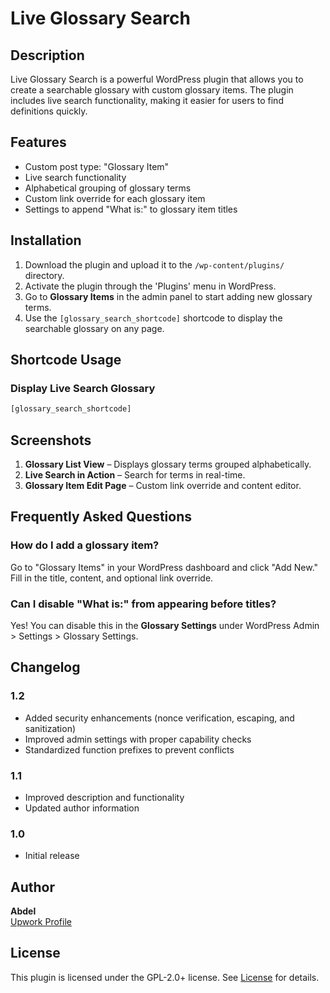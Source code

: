 # Live Glossary Search


## Description

Live Glossary Search is a powerful WordPress plugin that allows you to create a searchable glossary with custom glossary items. The plugin includes live search functionality, making it easier for users to find definitions quickly.

## Features
- Custom post type: "Glossary Item"
- Live search functionality
- Alphabetical grouping of glossary terms
- Custom link override for each glossary item
- Settings to append "What is:" to glossary item titles

## Installation

1. Download the plugin and upload it to the `/wp-content/plugins/` directory.
2. Activate the plugin through the 'Plugins' menu in WordPress.
3. Go to **Glossary Items** in the admin panel to start adding new glossary terms.
4. Use the `[glossary_search_shortcode]` shortcode to display the searchable glossary on any page.

## Shortcode Usage

### Display Live Search Glossary
```html
[glossary_search_shortcode]
```

## Screenshots
1. **Glossary List View** – Displays glossary terms grouped alphabetically.
2. **Live Search in Action** – Search for terms in real-time.
3. **Glossary Item Edit Page** – Custom link override and content editor.

## Frequently Asked Questions

### How do I add a glossary item?
Go to "Glossary Items" in your WordPress dashboard and click "Add New." Fill in the title, content, and optional link override.

### Can I disable "What is:" from appearing before titles?
Yes! You can disable this in the **Glossary Settings** under WordPress Admin > Settings > Glossary Settings.

## Changelog

### 1.2
- Added security enhancements (nonce verification, escaping, and sanitization)
- Improved admin settings with proper capability checks
- Standardized function prefixes to prevent conflicts

### 1.1
- Improved description and functionality
- Updated author information

### 1.0
- Initial release

## Author
**Abdel**  
[Upwork Profile](https://www.upwork.com/freelancers/~01e0ebea64e80eb1de)

## License
This plugin is licensed under the GPL-2.0+ license. See [License](https://www.gnu.org/licenses/gpl-2.0.html) for details.